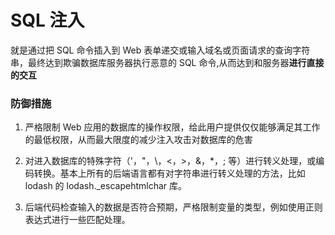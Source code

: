 # SQL 注入

就是通过把 SQL 命令插入到 Web 表单递交或输入域名或页面请求的查询字符串，最终达到欺骗数据库服务器执行恶意的 SQL 命令,从而达到和服务器**进行直接的交互**

### 防御措施

1. 严格限制 Web 应⽤的数据库的操作权限，给此⽤户提供仅仅能够满⾜其⼯作的最低权限，从⽽最⼤限度的减少注⼊攻击对数据库的危害

2. 对进⼊数据库的特殊字符（'，"，\，<，>，&，\*，; 等）进⾏转义处理，或编码转换。基本上所有的后端语⾔都有对字符串进⾏转义处理的⽅法，⽐如 lodash 的 lodash.\_escapehtmlchar 库。

3. 后端代码检查输⼊的数据是否符合预期，严格限制变量的类型，例如使⽤正则表达式进⾏⼀些匹配处理。
